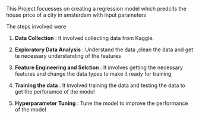 This Project focuesses on creating a regression model which predcits the house price of a city in amsterdam with input parameters

The steps involved were

1. **Data Collection** : It involved collecting data from Kaggle.

  
3. **Exploratory Data Analysis** : Understand the data ,clean the data and get te necessary understanding of the features

4. **Feature Engineering and Selction** : It involves getting the necessary features and change the data types to make it ready for training

5.  **Training the data**     : It involved training the data and testing the data to get the perforamce of the model

6.  **Hyperparameter Tuning** :  Tune the model to improve the performance of the model 




  

